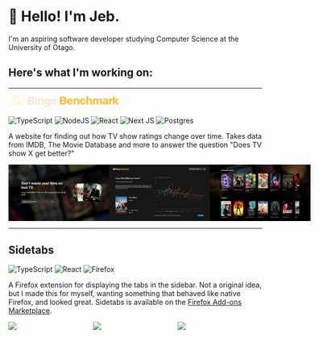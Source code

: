 # 👋 Hello! I'm Jeb.

I'm an aspiring software developer studying Computer Science at the University of Otago. 
<br/>

## Here's what I'm working on:

---

<img width="220px" src="https://raw.githubusercontent.com/jeb5/jeb5/main/bingebenchmark.svg"/>

![TypeScript](https://img.shields.io/badge/typescript-%23007ACC.svg?style=for-the-badge&logo=typescript&logoColor=white)
![NodeJS](https://img.shields.io/badge/node.js-6DA55F?style=for-the-badge&logo=node.js&logoColor=white)
![React](https://img.shields.io/badge/react-%2320232a.svg?style=for-the-badge&logo=react&logoColor=%2361DAFB)
![Next JS](https://img.shields.io/badge/Next-black?style=for-the-badge&logo=next.js&logoColor=white)
![Postgres](https://img.shields.io/badge/postgres-%23316192.svg?style=for-the-badge&logo=postgresql&logoColor=white)


A website for finding out how TV show ratings change over time. Takes data from IMDB, The Movie Database and more to answer the question "Does TV show X get better?"

<div style="display:flex">
<img width="200px" src="https://raw.githubusercontent.com/jeb5/jeb5/main/bingebenchmark1.jpg"/>
<img width="200px" src="https://raw.githubusercontent.com/jeb5/jeb5/main/bingebenchmark2.jpg"/>
<img width="200px" src="https://raw.githubusercontent.com/jeb5/jeb5/main/bingebenchmark3.jpg"/>
</div>

---

## Sidetabs

![TypeScript](https://img.shields.io/badge/typescript-%23007ACC.svg?style=for-the-badge&logo=typescript&logoColor=white)
![React](https://img.shields.io/badge/react-%2320232a.svg?style=for-the-badge&logo=react&logoColor=%2361DAFB)
![Firefox](https://img.shields.io/badge/Firefox-FF7139?style=for-the-badge&logo=Firefox-Browser&logoColor=white)

A Firefox extension for displaying the tabs in the sidebar. Not a original idea, but I made this for myself, wanting something that behaved like native Firefox, and looked great. Sidetabs is available on the [Firefox Add-ons Marketplace](https://addons.mozilla.org/en-US/firefox/addon/sidetabs/).

<div style="display:flex">
<img width="200px" src="https://github.com/user-attachments/assets/d67faa15-0d03-484a-a4e1-6245dc66d2d7"/>
<img width="200px" src="https://github.com/user-attachments/assets/330b55f9-cac8-41c8-84c1-821e43a87041"/>
<img width="200px" src="https://github.com/user-attachments/assets/c548958b-ca4d-4a64-bbef-19dc60c59988"/>

</div>
